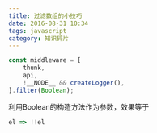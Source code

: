 ```yaml
---
title: 过滤数组的小技巧
date: 2016-08-31 10:34
tags: javascript
category: 知识碎片
---
```

``` javascript
const middleware = [
    thunk,
    api,
    !__NODE__ && createLogger(),
].filter(Boolean);
```

利用Boolean的构造方法作为参数，效果等于

``` javascript
el => !!el
```